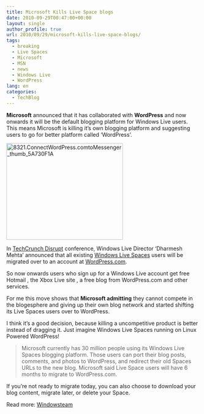 ```yaml
---
title: Microsoft Kills Live Space blogs
date: 2010-09-29T00:47:00+00:00
layout: single
author_profile: true
url: 2010/09/29/microsoft-kills-live-space-blogs/
tags:
  - breaking
  - Live Spaces
  - Microsoft
  - MSN
  - news
  - Windows Live
  - WordPress
lang: en
categories: 
  - TechBlog
---
```

**Microsoft** announced that it has collaborated with **WordPress** and now onwards it will be the default blogging platform for Windows Live users. This means Microsoft is killing it’s own blogging platform and suggesting users to go for better platform called ‘WordPress’.

[<img title="8321.ConnectWordPress.comtoMessenger_thumb_5A730F1A" border="0" alt="8321.ConnectWordPress.comtoMessenger_thumb_5A730F1A" src="http://lh4.ggpht.com/_vaUVXcmC3OI/TKKFkLxlgEI/AAAAAAAACkE/GcuDJhxDQB0/8321.ConnectWordPress.comtoMessenger_thumb_5A730F1A_thumb%5B2%5D.jpg?imgmax=800" width="304" height="252" />](http://lh4.ggpht.com/_vaUVXcmC3OI/TKKFjAj9CDI/AAAAAAAACkA/37VMzIFp_BQ/s1600-h/8321.ConnectWordPress.comtoMessenger_thumb_5A730F1A%5B4%5D.jpg)

In [TechCrunch Disrupt](http://disrupt.techcrunch.com/2010-sf/) conference, Windows Live Director ‘Dharmesh Mehta’ announced that all existing [Windows Live Spaces](http://spaces.live.com/) users will be migrated over to an account at [WordPress.com](http://wordpress.com/).

So now onwards users who sign up for a Windows Live account get free Hotmail , the Xbox Live site , a free blog from WordPress.com and other services.

For me this move shows that **Microsoft admitting** they cannot compete in the blogesphere and giving up their own blog network and started shifting its Live Spaces users over to WordPress.

I think it’s a good decision, because killing a uncompetitive product is better instead of dragging it. Just imagine Windows Live Spaces running on Linux Powered WordPress!

> Microsoft currently has 30 million people using its Windows Live Spaces blogging platform. Those users can port their blog posts, comments, and photos to WordPress, and redirect their old Spaces URLs to the new blog. Microsoft said Live Space users will have 6 months to migrate to WordPress.com.

If you’re not ready to migrate today, you can also choose to download your blog content, migrate later, or delete your Space.

Read more: [Windowsteam](http://windowsteamblog.com/windows_live/b/windowslive/archive/2010/09/27/wordpress-com-and-windows-live-partnering-together-and-providing-an-upgrade-for-30-million-windows-live-spaces-customers.aspx)